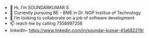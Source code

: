 - 👋 Hi, I’m SOUNDARKUMAR S
- 🌱 Currently pursuing BE - BME in Dr. NGP Institue of Technology
- 💞️ I’m looking to collaborate on a job of software development
- 📫 reach me by calling 7358997258
- linkedIn-  https://www.linkedin.com/in/soundar-kumar-41a682219/
<!---
SOUNDARKUMARS/SOUNDARKUMARS is a ✨ special ✨ repository because its `README.md` (this file) appears on your GitHub profile.
You can click the Preview link to take a look at your changes.
--->

